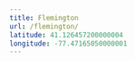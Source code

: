 ```yaml
---
title: Flemington
url: /flemington/
latitude: 41.126457200000004
longitude: -77.47165050000001
---
```

